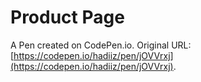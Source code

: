 # Product Page

A Pen created on CodePen.io. Original URL: [https://codepen.io/hadiiz/pen/jOVVrxj](https://codepen.io/hadiiz/pen/jOVVrxj).


